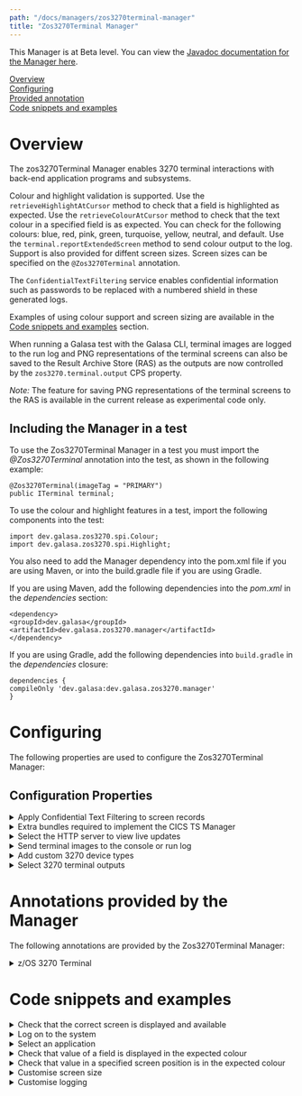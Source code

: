 ```yaml
---
path: "/docs/managers/zos3270terminal-manager"
title: "Zos3270Terminal Manager"
---
```



This Manager is at Beta level. You can view the <a href="https://javadoc.galasa.dev/dev/galasa/zos3270/package-summary.html">Javadoc documentation for the Manager here</a>.<br>


[Overview](#overview)<br>
[Configuring](#configuring)<br>
[Provided annotation](#annotations)<br>
[Code snippets and examples](#codesnippets)<br>

# <a name="overview"></a>Overview

The zos3270Terminal Manager enables 3270 terminal interactions with back-end application programs and subsystems. 

Colour and highlight validation is supported. Use the <code>retrieveHighlightAtCursor</code> method to check that a field is highlighted as expected. Use the <code>retrieveColourAtCursor</code> method to check that the text colour in a specified field is as expected. You can check for the following colours: blue, red, pink, green, turquoise, yellow, neutral, and default. Use the <code>terminal.reportExtendedScreen</code> method to send colour output to the log. Support is also provided for diffent screen sizes. Screen sizes can be specified on the `@Zos3270Terminal` annotation.

The <code>ConfidentialTextFiltering</code> service enables confidential information such as passwords to be replaced with a numbered shield in these generated logs. 

Examples of using colour support and screen sizing are available in the [Code snippets and examples](#codesnippets) section.

When running a Galasa test with the Galasa CLI, terminal images are logged to the run log and PNG representations of the terminal screens can also be saved to the Result Archive Store (RAS) as the outputs are now controlled by the `zos3270.terminal.output` CPS property.

*Note:* The feature for saving PNG representations of the terminal screens to the RAS is available in the current release as experimental code only.



## <a name="dependencies"></a>Including the Manager in a test

To use the Zos3270Terminal Manager in a test you must import the _@Zos3270Terminal_ annotation into the test, as shown in the following example: 


```
@Zos3270Terminal(imageTag = "PRIMARY")
public ITerminal terminal;
```


To use the colour and highlight features in a test, import the following components into the test:

```
import dev.galasa.zos3270.spi.Colour;
import dev.galasa.zos3270.spi.Highlight;
```

You also need to add the Manager dependency into the pom.xml file if you are using Maven, or into the build.gradle file if you are using Gradle. 

If you are using Maven, add the following dependencies into the _pom.xml_ in the _dependencies_ section:

```
<dependency>
<groupId>dev.galasa</groupId>
<artifactId>dev.galasa.zos3270.manager</artifactId>
</dependency>
```

If you are using Gradle, add the following dependencies into ```build.gradle``` in the _dependencies_ closure:

```
dependencies {
compileOnly 'dev.galasa:dev.galasa.zos3270.manager'
}
```

# <a name="configuring"></a>Configuring 


The following properties are used to configure the Zos3270Terminal Manager:

## <a name="cps"></a>Configuration Properties

<details><summary>Apply Confidential Text Filtering to screen records</summary>

| Property: | ConfidentialTextFiltering CPS Property |
| --------------------------------------- | :------------------------------------- |
| Name: | zos3270.apply.ctf |
| Description: | Logs and screen recordings are passed through the Confidential Text Filtering services, to hide text, for example, passwords  |
| Required:  | No |
| Default value: | true |
| Valid values: | true, false |
| Examples: | <code>zos3270.apply.ctf=true<br></code> |

</details>


<details>
<summary>Extra bundles required to implement the CICS TS Manager</summary>

| Property: | ExtraBundles CPS Property |
| --------------------------------------- | :------------------------------------- |
| Name: | cicsts.extra.bundles |
| Description: | The symbolic names of any bundles that need to be loaded with the CICS TS Manager  |
| Required:  | No |
| Default value: |  dev.galasa.cicsts.ceci.manager, dev.galasa.cicsts.ceda.manager, dev.galasa.cicsts.cemt.manager  |
| Valid values: | Bundle-symbolic names in a comma separated list  |
| Examples: | <code>cicsts.extra.bundles=org.example.cicsts.provisioning<br></code> |

</details>

<details><summary>Select the HTTP server to view live updates</summary>

| Property: | LiveTerminalUrl CPS Property |
| --------------------------------------- | :------------------------------------- |
| Name: | zos3270.live.terminal.images |
| Description: |  Set the URL to send live terminal updates for displaying in Eclipse. Eclipse sets this property in the overrides to indicate that the z/OS 3270 is to place the terminal images ready for live viewing in the Eclipse UI|
| Required:  | No |
| Default value: |  There is no default, an empty value means that no live recording is done |
| Valid values: | A valid URL |
| Examples: | <code>zos3270.console.terminal.images=example.url<br></code> |

</details>

<details>
<summary>Send terminal images to the console or run log</summary>

| Property: | LogConsoleTerminals CPS Property |
| --------------------------------------- | :------------------------------------- |
| Name: | zos3270.console.terminal.images|
| Description: | Enables terminal images to be logged to the console or run log |
| Required:  | No |
| Default value: |  true |
| Valid values: | true, false |
| Examples: | <code>zos3270.console.terminal.images=true<br></code> |

</details>

<details>
<summary>Add custom 3270 device types</summary>

| Property: | 3270DeviceTypes CPS Property |
| --------------------------------------- | :------------------------------------- |
| Name: | zos3270.image.xxxxxx.device.types |
| Description: | Allows for custom terminal device types |
| Required:  | No |
| Default value: | IBM-DYNAMIC, IBM-3278-2 |
| Valid values: | Valid 3270 device types in a comma separated list |
| Examples: | <code>zos3270.image.custom.device.types=IBM-DYNAMIC,IBM-3278-2<br></code> |

</details>

<details>
<summary>Select 3270 terminal outputs</summary>

| Property: | 3270TerminalOutput CPS Property |
| --------------------------------------- | :------------------------------------- |
| Name: | zos3270.terminal.output |
| Description: | Experimental: Selects the representations of 3270 terminal screens to be saved to the RAS |
| Required:  | No |
| Default value: |  JSON  |
| Valid values: | JSON, PNG  |
| Examples: | <code>zos3270.terminal.output=json,png<br></code> |

</details>


# <a name="annotations"></a>Annotations provided by the Manager


The following annotations are provided by the Zos3270Terminal Manager:


<details>
<summary>z/OS 3270 Terminal</summary>

| Annotation: | z/OS 3270 Terminal |
| --------------------------------------- | :------------------------------------- |
| Name: | @Zos3270Terminal |
| Description: | The <code>@Zos3270Terminal</code> annotation requests the z/OS 3270 Terminal Manager to provide a 3270 terminal associated with a z/OS image. |
| Attribute: `imageTag` |  The <code>imageTag</code> is used to identify the z/OS image. Optional. The default value is "primary".|
| Attribute: `autoConnect` |  Allows a user to choose if the terminal automatically connects in the provision start stage. Optional. The default value is true.|
| Syntax: | @ZosImage(imageTag="A")<br> public IZosImage zosImageA;<br> @Zos3270Terminal(imageTag="A")<br> public ITerminal zosTerminalA;<br></code> |
| Notes: | The <code>ITerminal</code> interface has a number of methods to issue commands to the 3270 client. See <a href="https://javadoc.galasa.dev/dev/galasa/zos3270/ITerminal.html" target="_blank">ITerminal</a> to find out more. |

</details>

# <a name="codesnippets"></a>Code snippets and examples

<details><summary>Check that the correct screen is displayed and available</summary>

The following example checks that the logon screen is displayed and that the keyboard is available for input: 

```
terminal.waitForKeyboard().waitForTextInField("SIMPLATFORM LOGON SCREEN");
```

</details>

<details><summary>Log on to the system</summary>

The following example positions the cursor on the correct field and logs on to the system with User ID 'TESTER1' and password 'SYS1': 

```
terminal.positionCursorToFieldContaining("Userid").tab().type("TESTER1")
        .positionCursorToFieldContaining("Password").tab().type("SYS1").enter();
```

</details>

<details><summary>Select an application</summary>

The following example checks that the expected text "SIMBANK MAIN MENU" is displayed, positions the cursor to the correct field, and selects the "BANKTEST" application : 

```
terminal.waitForKeyboard().waitForTextInField("SIMBANK MAIN MENU").positionCursorToFieldContaining("===>")
        .tab().type("BANKTEST").enter();
```

</details>

<details><summary>Check that value of a field is displayed in the expected colour</summary>

The following example checks that the value in the customer number field is the colour turquoise: 

```
terminal.positionCursorToFieldContaining("CUSTOMER NUMBER").cursorRight();
assertThat(terminal.retrieveColourAtCursor()).isEqualTo(Colour.TURQUOISE);
```

</details>


<details><summary>Check that value in a specified screen position is in the expected colour</summary>

The following example checks that the text in a specified screen position is the colour blue: 

```
assertThat(terminal.retrieveColourAtPosition(5, 3)).isEqualTo(Colour.BLUE);
```

</details>

<details><summary>Customise screen size</summary>

You can define your terminal size in your test code by setting the primary rows and columns:

```
@Zos3270Terminal(primaryColumns = 80, primaryRows = 24)
        public ITerminal t2;
```

</details>

<details><summary>Customise logging</summary>

The following example sends all field attributes to the log: 

```
terminal.reportExtendedScreen(true, true, true, true, true, true, true);
```

where the attributes are printCursor, printColour, printHighlight, printIntensity, printProtected, printNumeric, and printModified.

</details>
